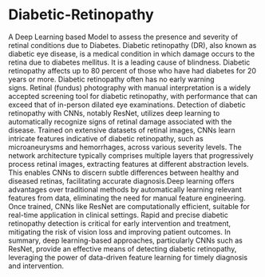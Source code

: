 # Diabetic-Retinopathy
A Deep Learning based Model to assess the presence and severity of retinal conditions due to Diabetes.
Diabetic retinopathy (DR), also known as diabetic eye disease, is a medical condition in which damage occurs to the retina due to diabetes mellitus. It is a leading cause of blindness. Diabetic retinopathy affects up to 80 percent of those who have had diabetes for 20 years or more. Diabetic retinopathy often has no early warning signs. Retinal (fundus) photography with manual interpretation is a widely accepted screening tool for diabetic retinopathy, with performance that can exceed that of in-person dilated eye examinations.
Detection of diabetic retinopathy with CNNs, notably ResNet, utilizes deep learning to automatically recognize signs of retinal damage associated with the disease. Trained on extensive datasets of retinal images, CNNs learn intricate features indicative of diabetic retinopathy, such as microaneurysms and hemorrhages, across various severity levels. The network architecture typically comprises multiple layers that progressively process retinal images, extracting features at different abstraction levels. This enables CNNs to discern subtle differences between healthy and diseased retinas, facilitating accurate diagnosis.Deep learning offers advantages over traditional methods by automatically learning relevant features from data, eliminating the need for manual feature engineering. 
Once trained, CNNs like ResNet are computationally efficient, suitable for real-time application in clinical settings. Rapid and precise diabetic retinopathy detection is critical for early intervention and treatment, mitigating the risk of vision loss and improving patient outcomes. In summary, deep learning-based approaches, particularly CNNs such as ResNet, provide an effective means of detecting diabetic retinopathy, leveraging the power of data-driven feature learning for timely diagnosis and intervention.


